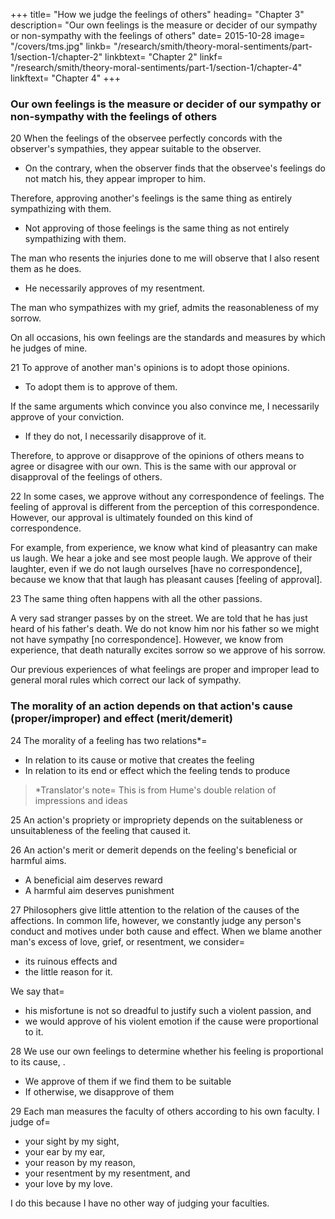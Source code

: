 +++
title=  "How we judge the feelings of others"
heading=  "Chapter 3"
description=  "Our own feelings is the measure or decider of our sympathy or non-sympathy with the feelings of others"
date=  2015-10-28
image=  "/covers/tms.jpg"
linkb=  "/research/smith/theory-moral-sentiments/part-1/section-1/chapter-2"
linkbtext=  "Chapter 2"
linkf=  "/research/smith/theory-moral-sentiments/part-1/section-1/chapter-4"
linkftext=  "Chapter 4"
+++

<!-- We judge the propriety of the feelings of others by our sympathy or lack of sympathy with them -->
### Our own feelings is the measure or decider of our sympathy or non-sympathy with the feelings of others

20 When the feelings of the observee perfectly concords with the observer's sympathies, they appear suitable to the observer. 
- On the contrary, when the observer finds that the observee's feelings do not match his, they appear improper to him.

Therefore, approving another's feelings is the same thing as entirely sympathizing with them.
- Not approving of those feelings is the same thing as not entirely sympathizing with them.

The man who resents the injuries done to me will observe that I also resent them as he does.
- He necessarily approves of my resentment.

The man who sympathizes with my grief, admits the reasonableness of my sorrow.

<!-- He who admires the same poem or picture as much as I do, allows the justness of my admiration.
        He who laughs at the same joke with with me, cannot deny the propriety of my laughter.
    On the contrary, the man has different feelings from mine, disapproves my feelings because of their dissonance with his own.
        I must incur his disapprobation if= 
            my animosity goes beyond the indignation allowed by my friend,
            my grief exceeds what his most tender compassion can go along with,
            my admiration is too high or too low to tally with his own,
            I laugh loudly and heartily when he only smiles, and
            I only smile when he laughs loudly and heartily.
             -->
On all occasions, his own feelings are the standards and measures by which he judges of mine.


21 To approve of another man's opinions is to adopt those opinions.
- To adopt them is to approve of them.

If the same arguments which convince you also convince me, I necessarily approve of your conviction.
- If they do not, I necessarily disapprove of it.
  
<!--         I cannot do the one without the other. -->
Therefore, to approve or disapprove of the opinions of others means to agree or disagree with our own. This is the same with our approval or disapproval of the feelings of others.


22 In some cases, we approve without any correspondence of feelings. The feeling of approval is different from the perception of this correspondence. However, our approval is ultimately founded on this kind of correspondence.
<!--     I shall give a very simple example.

    Simple examples can be less perverted by man's judgments from wrong systems. -->

<!-- We often approve of a joke and think that the group's laughter is proper, though we ourselves do not laugh.  -->

For example, from experience, we know what kind of pleasantry can make us laugh. We hear a joke and see most people laugh. We approve of their laughter, even if we do not laugh ourselves [have no correspondence], because we know that that laugh has pleasant causes [feeling of approval]. 

<!-- others 

We observe that this is one of that kind.

We therefore approve of the group's laughter. 

We feel that it is natural and suitable to its object. Even if we we cannot easily enter into it, we feel that we can heartily join in it. -->



23 The same thing often happens with all the other passions.

A very sad stranger passes by on the street. We are told that he has just heard of his father's death. We do not know him nor his father so we might not have sympathy [no correspondence]. However, we know from experience, that death naturally excites sorrow so we approve of his sorrow.

<!--         It is impossible that we should not approve of his grief.
    Yet we might often be unable to completely sympathize with him.
        Both he and his father can be entirely unknown to us.
        We might be too busy with other things.
        We do not take time to visualize his distress in our imagination.


            We know that if we took time to consider his situation fully, we should sincerely sympathize with him.
    Our approval of his sorrow is founded on the consciousness of this conditional sympathy, even in cases where that sympathy does not actually take place. -->

Our previous experiences of what feelings are proper and improper lead to general moral rules which correct our lack of sympathy. 



<!-- The general rules derived from  our sentiments commonly correspond with, correct the impropriety of our present emotions. -->

### The morality of an action depends on that action's cause (proper/improper) and effect (merit/demerit)

24 The morality of a feeling has two relations*= 
- In relation to its cause or motive that creates the feeling
- In relation to its end or effect which the feeling tends to produce

> *Translator's note=  This is from Hume's double relation of impressions and ideas 



25 An action's propriety or impropriety depends on the suitableness or unsuitableness of the feeling that caused it.

26 An action's merit or demerit depends on the feeling's beneficial or harmful aims.
- A beneficial aim deserves reward
- A harmful aim deserves punishment

27 Philosophers give little attention to the relation of the causes of the affections. In common life, however, we constantly judge any person's conduct and motives under both cause and effect. When we blame another man's excess of love, grief, or resentment, we consider= 
- its ruinous effects and
- the little reason for it.

We say that= 
- his misfortune is not so dreadful to justify such a violent passion, and
- we would approve of his violent emotion if the cause were proportional to it.

28 We use our own feelings to determine whether his feeling is proportional to its cause,  .
- We approve of them if we find them to be suitable
- If otherwise, we disapprove of them

29 Each man measures the faculty of others according to his own faculty. I judge of= 
- your sight by my sight,
- your ear by my ear,
- your reason by my reason,
- your resentment by my resentment, and
- your love by my love.

I do this because I have no other way of judging your faculties.
